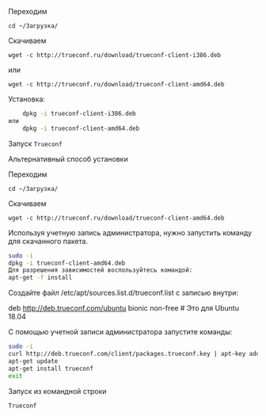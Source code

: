 Переходим  

  ``cd ~/Загрузка/``

Скачиваем

    wget -c http://trueconf.ru/download/trueconf-client-i386.deb
    
или

    wget -c http://trueconf.ru/download/trueconf-client-amd64.deb

Установка:
```bash
    dpkg -i trueconf-client-i386.deb
или
    dpkg -i trueconf-client-amd64.deb
```

Запуск ``Trueconf``	

Альтернативный способ установки

Переходим  

  ``cd ~/Загрузка/``

Скачиваем

    wget -c http://trueconf.ru/download/trueconf-client-amd64.deb

Используя учетную запись администратора, нужно запустить команду для скачанного пакета.
```bash
sudo -i
dpkg -i trueconf-client-amd64.deb
Для разрешения зависимостей воспользуйтесь командой:
apt-get -f install
```

Создайте файл /etc/apt/sources.list.d/trueconf.list с записью внутри:

  deb http://deb.trueconf.com/ubuntu bionic non-free # Это для Ubuntu 18.04

С помощью учетной записи администратора запустите команды:
```bash
sudo -i
curl http://deb.trueconf.com/client/packages.trueconf.key | apt-key add -
apt-get update
apt-get install trueconf
exit
```

Запуск из командной строки

    Trueconf







